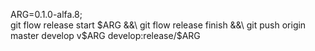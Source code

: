 ARG=0.1.0-alfa.8;\
 git flow release start $ARG &&\
 git flow release finish &&\
 git push origin master develop v$ARG develop:release/$ARG
